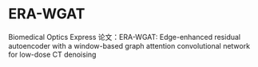 # ERA-WGAT
Biomedical Optics Express 论文：ERA-WGAT: Edge-enhanced residual autoencoder with a window-based graph attention convolutional network for low-dose CT denoising
